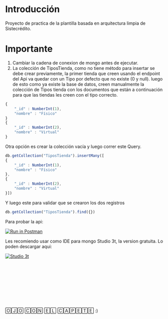 # Introducción
Proyecto de practica de la plantilla basada en arquitectura limpia de Sistecrédito.

# Importante
1.  Cambiar la cadena de conexion de mongo antes de ejecutar.
2.  La colección de TiposTienda, como no tiene método para insertar se debe crear previamente, 
la primer tienda que creen usando el endpoint del Api va quedar con un Tipo por defecto que no existe (0 y null). luego de esto como ya existe la base de datos, 
creen manualmente la colección de Tipos tienda con los documentos que están a continuación para que las tiendas les creen con el tipo correcto.

```javascript
{
    "_id" : NumberInt(1),
    "nombre" : "Físico"
}
{
    "_id" : NumberInt(2),
    "nombre" : "Virtual"
}
```

Otra opción es crear la colección vacía y luego correr este Query. 

```javascript
db.getCollection("TiposTienda").insertMany([
{
    "_id" : NumberInt(1),
    "nombre" : "Físico"
},
{
    "_id" : NumberInt(2),
    "nombre" : "Virtual"
}])
```

Y luego este para validar que se crearon los dos registros

```javascript
db.getCollection("TiposTienda").find({})
```

Para probar la api:

[![Run in Postman](https://run.pstmn.io/button.svg)](https://documenter.getpostman.com/view/1313729/2s8ZDeTJQw#c727fd8d-f252-43c3-ae74-c5af8aeb62bc)

Les recomiendo usar como IDE para mongo Studio 3t, la version gratuita. Lo poden descargar aqui:

[![Studio 3t](https://signin.studio3t.com/ALL/20220324100420/assets/images/image.jpg)](https://studio3t.com/download/)

<pre>








</pre>

🄾🄹🄾 🄲🄾🄽 🄴🄻 🄲🄰🄿🄴🅃🄴 :)